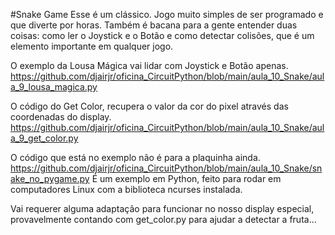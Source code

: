 #Snake Game
Esse é um clássico. Jogo muito simples de ser programado e que diverte por horas.
Também é bacana para a gente entender duas coisas: como ler o Joystick e o Botão e 
como detectar colisões, que é um elemento importante em qualquer jogo.

O exemplo da Lousa Mágica vai lidar com Joystick e Botão apenas.
https://github.com/djairjr/oficina_CircuitPython/blob/main/aula_10_Snake/aula_9_lousa_magica.py

O código do Get Color, recupera o valor da cor do pixel através das coordenadas do display.
https://github.com/djairjr/oficina_CircuitPython/blob/main/aula_10_Snake/aula_9_get_color.py

O código que está no exemplo não é para a plaquinha ainda. 
https://github.com/djairjr/oficina_CircuitPython/blob/main/aula_10_Snake/snake_no_pygame.py
É um exemplo em Python, feito para rodar em computadores Linux com a biblioteca 
ncurses instalada.

Vai requerer alguma adaptação para funcionar no nosso display especial, provavelmente contando
com get_color.py para ajudar a detectar a fruta...